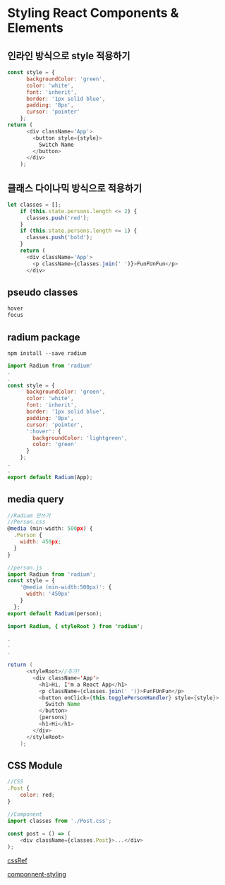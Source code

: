 # Styling React Components & Elements

## 인라인 방식으로 style 적용하기

```javascript
const style = {
      backgroundColor: 'green',
      color: 'white',
      font: 'inherit',
      border: '1px solid blue',
      padding: '8px',
      cursor: 'pointer'
    };
return (
      <div className='App'>
        <button style={style}>
          Switch Name
        </button>
      </div>
    );
```

## 클래스 다이나믹 방식으로 적용하기

```javascript
let classes = [];
    if (this.state.persons.length <= 2) {
      classes.push('red');
    }
    if (this.state.persons.length <= 1) {
      classes.push('bold');
    }
    return (
      <div className='App'>
        <p className={classes.join(' ')}>FunFUnFun</p>
      </div>
```

## pseudo classes

```javascript
hover
focus
```

## radium package

```
npm install --save radium
```

```javascript
import Radium from 'radium'
.
.
const style = {
      backgroundColor: 'green',
      color: 'white',
      font: 'inherit',
      border: '1px solid blue',
      padding: '8px',
      cursor: 'pointer',
      ':hover': {
        backgroundColor: 'lightgreen',
        color: 'green'
      }
    };
.
.
export default Radium(App);
```

## media query

```javascript
//Radium 안쓰기
//Person.css
@media (min-width: 500px) {
  .Person {
    width: 450px;
  }
}
```

```javascript
//person.js
import Radium from 'radium';
const style = {
    '@media (min-width:500px)': {
      width: '450px'
    }
  };
export default Radium(person);
```

```java
import Radium, { styleRoot } from 'radium';

.
.
.

return (
      <styleRoot>//추가!
        <div className='App'>
          <h1>Hi, I'm a React App</h1>
          <p className={classes.join(' ')}>FunFUnFun</p>
          <button onClick={this.togglePersonHandler} style={style}>
            Switch Name
          </button>
          {persons}
          <h1>Hi</h1>
        </div>
      </styleRoot>
    );
```

## CSS Module

```javascript
//CSS
.Post {
    color: red;
}

//Component
import classes from './Post.css';
 
const post = () => (
    <div className={classes.Post}>...</div>
);
```

[cssRef](https://github.com/css-modules/css-modules)

[componnent-styling]([https://velog.io/@velopert/react-component-styling#sass-%EC%82%AC%EC%9A%A9%ED%95%98%EA%B8%B0](https://velog.io/@velopert/react-component-styling#sass-사용하기))

